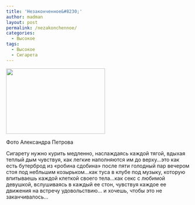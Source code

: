 ```yaml
---
title: 'Незаконченное&#8230;'
author: madman
layout: post
permalink: /nezakonchennoe/
categories:
  - Высокое
tags:
  - Высокое
  - Сигарета
---
```

<div>
  <a href="http://vkontakte.ru/madbrain"> </a>
</div>

<div id="attachment_43" style="width: 280px" class="wp-caption alignright">
  <a href="http://vkontakte.ru/photo6888329_188110464"><img class="size-medium wp-image-43" title="Дым в черном (Автор фотографии Александр Петров )" src="http://mb7222.files.wordpress.com/2011/01/z_fdb1b3f9.jpg?w=300" alt="" width="270" height="179" /></a>
  
  <p class="wp-caption-text">
    Фото Александра Петрова
  </p>
</div>

<div>
  <div>
    <div>
      <div>
        Сигарету нужно курить медленно, наслаждаясь каждой тягой, вдыхая теплый дым чувствуя, как легкие наполняются им до верху&#8230;это как есть бутерброд из «робина сдобина» после пяти голодный пар вечером стоя под небльшим козырьком&#8230;как туса в клубе под музыку, которую впитываешь каждой клеткой своего тела&#8230;как секс с любимой девушкой, вслушиваясь в каждый ее стон, чувствуя каждое ее движения на встречу удовольствию&#8230; и хочешь, чтобы это не заканчивалось&#8230;
      </div>
    </div>
  </div>
</div>